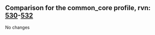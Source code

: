 ## Comparison for the common_core profile, rvn: [530](https://github.com/PRO100KatYT/FortniteProfileRevisions/tree/main/profiles/common_core/530%20common_core.json)-[532](https://github.com/PRO100KatYT/FortniteProfileRevisions/tree/main/profiles/common_core/532%20common_core.json)

No changes
